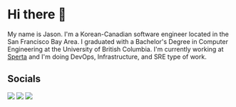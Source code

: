 # Hi there 👋

My name is Jason. I'm a Korean-Canadian software engineer located in the San Francisco Bay Area. I graduated with a Bachelor's Degree in Computer Engineering at the University of British Columbia. I'm currently working at [Sperta](https://www.sperta.com/) and I'm doing DevOps, Infrastructure, and SRE type of work.

## Socials

[<img src="https://img.shields.io/badge/linkedin-%230077B5.svg?style=for-the-badge&logo=linkedin&logoColor=white">](www.linkedin.com/in/smkjason) [<img src="https://img.shields.io/badge/Twitter-%231DA1F2.svg?style=for-the-badge&logo=Twitter&logoColor=white">](https://twitter.com/_smkjason) [<img src="https://img.shields.io/badge/Gmail-D14836?style=for-the-badge&logo=gmail&logoColor=white">](mailto:smkjason.99@gmail.com)
